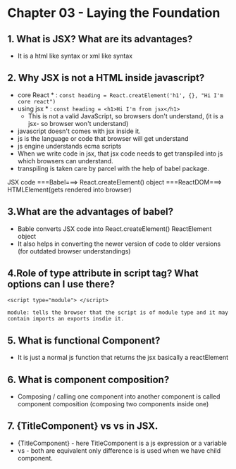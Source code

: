 # Chapter 03 - Laying the Foundation

## 1. What is JSX? What are its advantages?

- It is a html like syntax or xml like syntax

## 2. Why JSX is not a HTML inside javascript?

- core React \* :
  `const heading = React.creatElement('h1', {}, "Hi I'm core react")`
- using jsx \* :
  `const heading = <h1>Hi I'm from jsx</h1>`
  - This is not a valid JavaScript, so browsers don't understand, (it is a jsx- so browser won't understand)
- javascript doesn't comes with jsx inside it.
- js is the language or code that browser will get understand
- js engine understands ecma scripts
- When we write code in jsx, that jsx code needs to get transpiled into js which browsers can understand.
- transpiling is taken care by parcel with the help of babel package.

JSX code ===Babel===> React.createElement() object ===ReactDOM===> HTMLElement(gets rendered into browser)

## 3.What are the advantages of babel?

- Bable converts JSX code into React.createElement() ReactElement object
- It also helps in converting the newer version of code to older versions (for outdated browser understandings)

## 4.Role of type attribute in script tag? What options can I use there?

    <script type="module"> </script>

    module: tells the browser that the script is of module type and it may contain imports an exports insdie it.

## 5. What is functional Component?

- It is just a normal js function that returns the jsx basically a reactElement

## 6. What is component composition?

- Composing / calling one component into another component is called component composition (composing two components inside one)

## 7. {TitleComponent} vs <TitleComponent/> vs <TitleComponent></TitleComponent> in JSX.

- {TitleComponent} - here TitleComponent is a js expression or a variable
- <TitleComponent/> vs <TitleComponent></TitleComponent> - both are equivalent only difference is <TitleComponent></TitleComponent> is used when we have child component.
